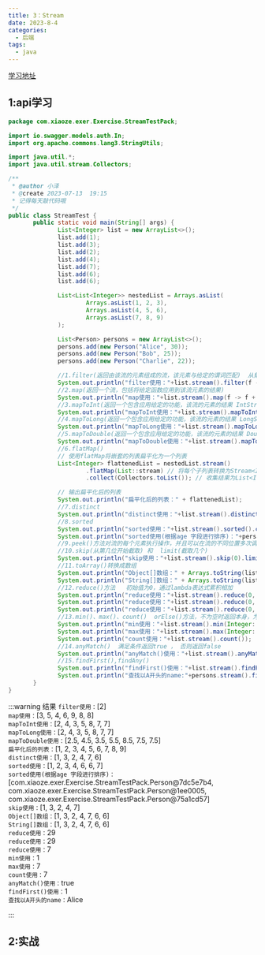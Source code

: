 ```yaml
---
title: 3：Stream
date: 2023-8-4
categories:
  - 后端
tags:
  - java
---
```


[学习地址](https://docs.oracle.com/javase/8/docs/api/java/util/stream/Stream.html#mapToInt-java.util.function.ToIntFunction-)

## 1:api学习
```java
package com.xiaoze.exer.Exercise.StreamTestPack;

import io.swagger.models.auth.In;
import org.apache.commons.lang3.StringUtils;

import java.util.*;
import java.util.stream.Collectors;

/**
 * @author 小泽
 * @create 2023-07-13  19:15
 * 记得每天敲代码哦
 */
public class StreamTest {
       public static void main(String[] args) {
              List<Integer> list = new ArrayList<>();
              list.add(1);
              list.add(3);
              list.add(2);
              list.add(4);
              list.add(7);
              list.add(6);
              list.add(6);

              List<List<Integer>> nestedList = Arrays.asList(
                      Arrays.asList(1, 2, 3),
                      Arrays.asList(4, 5, 6),
                      Arrays.asList(7, 8, 9)
              );

              List<Person> persons = new ArrayList<>();
              persons.add(new Person("Alice", 30));
              persons.add(new Person("Bob", 25));
              persons.add(new Person("Charlie", 22));

              //1.filter(返回由该流的元素组成的流，该元素与给定的谓词匹配)  从集合中查询为2的元素
              System.out.println("filter使用："+list.stream().filter(f -> f == 2).collect(Collectors.toList()));
              //2.map(返回一个流，包括将给定函数应用到该流元素的结果)
              System.out.println("map使用："+list.stream().map(f -> f + 2).collect(Collectors.toList()));
              //3.mapToInt(返回一个包含应用给定的功能，该流的元素的结果 IntStream)   boxed()方法将LongStream转换为Stream<Long>
              System.out.println("mapToInt使用："+list.stream().mapToInt(f -> f+1).boxed().collect(Collectors.toList()));
              //4.mapToLong(返回一个包含应用给定的功能，该流的元素的结果 LongStream)  boxed()方法将LongStream转换为Stream<Long>
              System.out.println("mapToLong使用："+list.stream().mapToLong(f -> f+1).boxed().collect(Collectors.toList()));
              //5.mapToDouble(返回一个包含应用给定的功能，该流的元素的结果 DoubleStream)  boxed()方法将LongStream转换为Stream<Long>
              System.out.println("mapToDouble使用："+list.stream().mapToDouble(f -> f+1.5).boxed().collect(Collectors.toList()));
              //6.flatMap()
              // 使用flatMap将嵌套的列表扁平化为一个列表
              List<Integer> flattenedList = nestedList.stream()
                      .flatMap(List::stream) // 将每个子列表转换为Stream<Integer>
                      .collect(Collectors.toList()); // 收集结果为List<Integer>

              // 输出扁平化后的列表
              System.out.println("扁平化后的列表：" + flattenedList);
              //7.distinct
              System.out.println("distinct使用："+list.stream().distinct().collect(Collectors.toList()));
              //8.sorted
              System.out.println("sorted使用："+list.stream().sorted().collect(Collectors.toList()));
              System.out.println("sorted使用(根据age 字段进行排序)："+persons.stream().sorted(Comparator.comparingInt(Person::getAge)).collect(Collectors.toList()));
              //9.peek()方法对流的每个元素执行操作，并且可以在流的不同位置多次调用。但是它只用于观察和调试流的内容，并不用于修改流的内容。
              //10.skip(从第几位开始截取) 和  limit(截取几个)
              System.out.println("skip使用："+list.stream().skip(0).limit(5).collect(Collectors.toList()));
              //11.toArray()转换成数组
              System.out.println("Object[]数组：" + Arrays.toString(list.stream().toArray()));
              System.out.println("String[]数组：" + Arrays.toString(list.stream().map(String::valueOf).toArray(String[]::new)));
              //12.reduce()方法   初始值为0，通过lambda表达式累积相加
              System.out.println("reduce使用："+list.stream().reduce(0, (a, b) -> a + b));
              System.out.println("reduce使用："+list.stream().reduce(0, Integer::sum));
              System.out.println("reduce使用："+list.stream().reduce(0, Integer::max));
              //13.min()、max()、count()  orElse()方法，不为空时返回本身，为空时，返回设置的值
              System.out.println("min使用："+list.stream().min(Integer::compare).orElse(0));
              System.out.println("max使用："+list.stream().max(Integer::compare).orElse(0));
              System.out.println("count使用："+list.stream().count());
              //14.anyMatch()  满足条件返回true ， 否则返回false
              System.out.println("anyMatch()使用："+list.stream().anyMatch(a -> a%2 ==0));
              //15.findFirst(),findAny()
              System.out.println("findFirst()使用："+list.stream().findFirst().orElse(0));
              System.out.println("查找以A开头的name:"+persons.stream().filter(p -> p.getName().startsWith("A")).findAny().get().getName());
       }
}

```

:::warning 结果
`filter使用：`[2]   
`map使用：`[3, 5, 4, 6, 9, 8, 8]   
`mapToInt使用：`[2, 4, 3, 5, 8, 7, 7]   
`mapToLong使用：`[2, 4, 3, 5, 8, 7, 7]   
`mapToDouble使用：`[2.5, 4.5, 3.5, 5.5, 8.5, 7.5, 7.5]   
`扁平化后的列表：`[1, 2, 3, 4, 5, 6, 7, 8, 9]  
`distinct使用：`[1, 3, 2, 4, 7, 6]  
`sorted使用：`[1, 2, 3, 4, 6, 6, 7]  
`sorted使用(根据age 字段进行排序)：`[com.xiaoze.exer.Exercise.StreamTestPack.Person@7dc5e7b4, com.xiaoze.exer.Exercise.StreamTestPack.Person@1ee0005, com.xiaoze.exer.Exercise.StreamTestPack.Person@75a1cd57]  
`skip使用：`[1, 3, 2, 4, 7]  
`Object[]数组：`[1, 3, 2, 4, 7, 6, 6]  
`String[]数组：`[1, 3, 2, 4, 7, 6, 6]   
`reduce使用：`29  
`reduce使用：`29  
`reduce使用：`7  
`min使用：`1  
`max使用：`7  
`count使用：`7  
`anyMatch()使用：`true  
`findFirst()使用：`1  
`查找以A开头的name：`Alice  

:::

## 2:实战